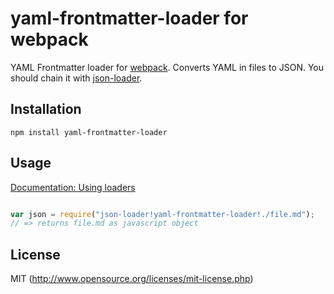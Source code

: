 # yaml-frontmatter-loader for webpack

YAML Frontmatter loader for [webpack](https://webpack.js.org/). Converts YAML in files to JSON. You should chain it with [json-loader](https://github.com/webpack/json-loader).

## Installation

`npm install yaml-frontmatter-loader`

## Usage

[Documentation: Using loaders](https://webpack.js.org/concepts/loaders/)

``` javascript

var json = require("json-loader!yaml-frontmatter-loader!./file.md");
// => returns file.md as javascript object
```

## License

MIT (http://www.opensource.org/licenses/mit-license.php)
